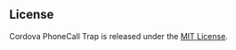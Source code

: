 ## License

Cordova PhoneCall Trap is released under the [MIT License](http://www.opensource.org/licenses/MIT).
